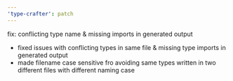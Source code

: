 ```yaml
---
'type-crafter': patch
---
```


fix: conflicting type name & missing imports in generated output

- fixed issues with conflicting types in same file & missing type imports in generated output
- made filename case sensitive fro avoiding same types written in two different files with different naming case
